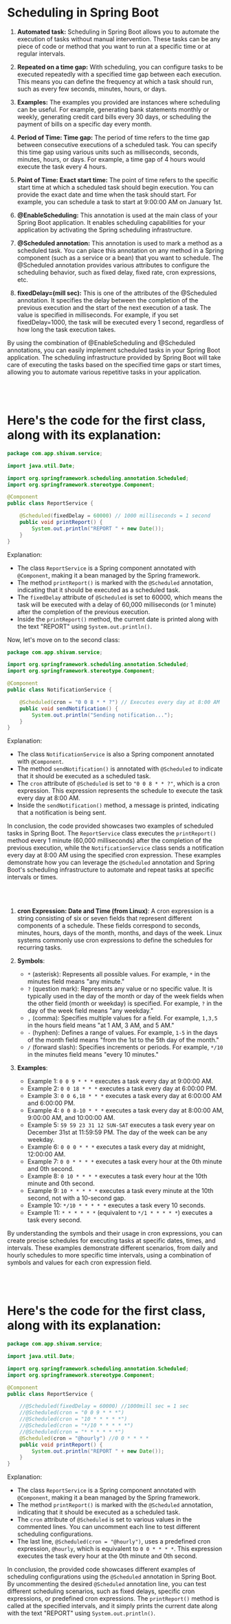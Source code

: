 # Scheduling in Spring Boot

1. **Automated task:** Scheduling in Spring Boot allows you to automate the execution of tasks without manual intervention. These tasks can be any piece of code or method that you want to run at a specific time or at regular intervals.

2. **Repeated on a time gap:** With scheduling, you can configure tasks to be executed repeatedly with a specified time gap between each execution. This means you can define the frequency at which a task should run, such as every few seconds, minutes, hours, or days.

3. **Examples:** The examples you provided are instances where scheduling can be useful. For example, generating bank statements monthly or weekly, generating credit card bills every 30 days, or scheduling the payment of bills on a specific day every month.

4. **Period of Time: Time gap:** The period of time refers to the time gap between consecutive executions of a scheduled task. You can specify this time gap using various units such as milliseconds, seconds, minutes, hours, or days. For example, a time gap of 4 hours would execute the task every 4 hours.

5. **Point of Time: Exact start time:** The point of time refers to the specific start time at which a scheduled task should begin execution. You can provide the exact date and time when the task should start. For example, you can schedule a task to start at 9:00:00 AM on January 1st.

6. **@EnableScheduling:** This annotation is used at the main class of your Spring Boot application. It enables scheduling capabilities for your application by activating the Spring scheduling infrastructure.

7. **@Scheduled annotation:** This annotation is used to mark a method as a scheduled task. You can place this annotation on any method in a Spring component (such as a service or a bean) that you want to schedule. The @Scheduled annotation provides various attributes to configure the scheduling behavior, such as fixed delay, fixed rate, cron expressions, etc.

8. **fixedDelay=(mill sec):** This is one of the attributes of the @Scheduled annotation. It specifies the delay between the completion of the previous execution and the start of the next execution of a task. The value is specified in milliseconds. For example, if you set fixedDelay=1000, the task will be executed every 1 second, regardless of how long the task execution takes.

By using the combination of @EnableScheduling and @Scheduled annotations, you can easily implement scheduled tasks in your Spring Boot application. The scheduling infrastructure provided by Spring Boot will take care of executing the tasks based on the specified time gaps or start times, allowing you to automate various repetitive tasks in your application.

<br/>
<br/>

# Here's the code for the first class, along with its explanation:

```java
package com.app.shivam.service;

import java.util.Date;

import org.springframework.scheduling.annotation.Scheduled;
import org.springframework.stereotype.Component;

@Component
public class ReportService {

    @Scheduled(fixedDelay = 60000) // 1000 milliseconds = 1 second
    public void printReport() {
        System.out.println("REPORT " + new Date());
    }
}
```

Explanation:
- The class `ReportService` is a Spring component annotated with `@Component`, making it a bean managed by the Spring framework.
- The method `printReport()` is marked with the `@Scheduled` annotation, indicating that it should be executed as a scheduled task.
- The `fixedDelay` attribute of `@Scheduled` is set to 60000, which means the task will be executed with a delay of 60,000 milliseconds (or 1 minute) after the completion of the previous execution.
- Inside the `printReport()` method, the current date is printed along with the text "REPORT" using `System.out.println()`.

Now, let's move on to the second class:

```java
package com.app.shivam.service;

import org.springframework.scheduling.annotation.Scheduled;
import org.springframework.stereotype.Component;

@Component
public class NotificationService {

    @Scheduled(cron = "0 0 8 * * ?") // Executes every day at 8:00 AM
    public void sendNotification() {
        System.out.println("Sending notification...");
    }
}
```

Explanation:
- The class `NotificationService` is also a Spring component annotated with `@Component`.
- The method `sendNotification()` is annotated with `@Scheduled` to indicate that it should be executed as a scheduled task.
- The `cron` attribute of `@Scheduled` is set to `"0 0 8 * * ?"`, which is a cron expression. This expression represents the schedule to execute the task every day at 8:00 AM.
- Inside the `sendNotification()` method, a message is printed, indicating that a notification is being sent.

In conclusion, the code provided showcases two examples of scheduled tasks in Spring Boot. The `ReportService` class executes the `printReport()` method every 1 minute (60,000 milliseconds) after the completion of the previous execution, while the `NotificationService` class sends a notification every day at 8:00 AM using the specified cron expression. These examples demonstrate how you can leverage the `@Scheduled` annotation and Spring Boot's scheduling infrastructure to automate and repeat tasks at specific intervals or times.

<br/>
<br/>


1. **cron Expression: Date and Time (from Linux)**: A cron expression is a string consisting of six or seven fields that represent different components of a schedule. These fields correspond to seconds, minutes, hours, days of the month, months, and days of the week. Linux systems commonly use cron expressions to define the schedules for recurring tasks.

2. **Symbols**: 
   - `*` (asterisk): Represents all possible values. For example, `*` in the minutes field means "any minute."
   - `?` (question mark): Represents any value or no specific value. It is typically used in the day of the month or day of the week fields when the other field (month or weekday) is specified. For example, `?` in the day of the week field means "any weekday."
   - `,` (comma): Specifies multiple values for a field. For example, `1,3,5` in the hours field means "at 1 AM, 3 AM, and 5 AM."
   - `-` (hyphen): Defines a range of values. For example, `1-5` in the days of the month field means "from the 1st to the 5th day of the month."
   - `/` (forward slash): Specifies increments or periods. For example, `*/10` in the minutes field means "every 10 minutes."

3. **Examples**:
   - Example 1: `0 0 9 * * *` executes a task every day at 9:00:00 AM.
   - Example 2: `0 0 18 * * *` executes a task every day at 6:00:00 PM.
   - Example 3: `0 0 6,18 * * *` executes a task every day at 6:00:00 AM and 6:00:00 PM.
   - Example 4: `0 0 8-10 * * *` executes a task every day at 8:00:00 AM, 9:00:00 AM, and 10:00:00 AM.
   - Example 5: `59 59 23 31 12 SUN-SAT` executes a task every year on December 31st at 11:59:59 PM. The day of the week can be any weekday.
   - Example 6: `0 0 0 * * *` executes a task every day at midnight, 12:00:00 AM.
   - Example 7: `0 0 * * * *` executes a task every hour at the 0th minute and 0th second.
   - Example 8: `0 10 * * * *` executes a task every hour at the 10th minute and 0th second.
   - Example 9: `10 * * * * *` executes a task every minute at the 10th second, not with a 10-second gap.
   - Example 10: `*/10 * * * * *` executes a task every 10 seconds.
   - Example 11: `* * * * * *` (equivalent to `*/1 * * * * *`) executes a task every second.

By understanding the symbols and their usage in cron expressions, you can create precise schedules for executing tasks at specific dates, times, and intervals. These examples demonstrate different scenarios, from daily and hourly schedules to more specific time intervals, using a combination of symbols and values for each cron expression field.

<br/>
<br/>

# Here's the code for the first class, along with its explanation:

```java
package com.app.shivam.service;

import java.util.Date;

import org.springframework.scheduling.annotation.Scheduled;
import org.springframework.stereotype.Component;

@Component
public class ReportService {

    //@Scheduled(fixedDelay = 60000) //1000mill sec = 1 sec
    //@Scheduled(cron = "0 0 9 * * *")
    //@Scheduled(cron = "10 * * * * *")
    //@Scheduled(cron = "*/10 * * * * *")
    //@Scheduled(cron = "* * * * * *")
    @Scheduled(cron = "@hourly") //0 0 * * * *
    public void printReport() {
        System.out.println("REPORT " + new Date());
    }
}
```

Explanation:
- The class `ReportService` is a Spring component annotated with `@Component`, making it a bean managed by the Spring framework.
- The method `printReport()` is marked with the `@Scheduled` annotation, indicating that it should be executed as a scheduled task.
- The `cron` attribute of `@Scheduled` is set to various values in the commented lines. You can uncomment each line to test different scheduling configurations.
- The last line, `@Scheduled(cron = "@hourly")`, uses a predefined cron expression, `@hourly`, which is equivalent to `0 0 * * * *`. This expression executes the task every hour at the 0th minute and 0th second.

In conclusion, the provided code showcases different examples of scheduling configurations using the `@Scheduled` annotation in Spring Boot. By uncommenting the desired `@Scheduled` annotation line, you can test different scheduling scenarios, such as fixed delays, specific cron expressions, or predefined cron expressions. The `printReport()` method is called at the specified intervals, and it simply prints the current date along with the text "REPORT" using `System.out.println()`.